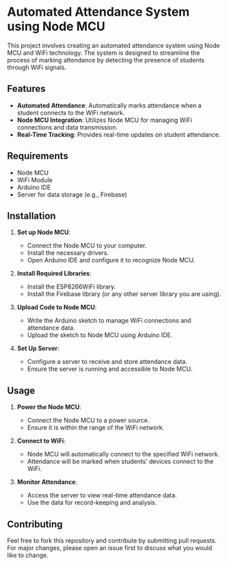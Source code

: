 
# Automated Attendance System using Node MCU

This project involves creating an automated attendance system using Node MCU and WiFi technology. The system is designed to streamline the process of marking attendance by detecting the presence of students through WiFi signals.

## Features

- **Automated Attendance**: Automatically marks attendance when a student connects to the WiFi network.
- **Node MCU Integration**: Utilizes Node MCU for managing WiFi connections and data transmission.
- **Real-Time Tracking**: Provides real-time updates on student attendance.

## Requirements

- Node MCU
- WiFi Module
- Arduino IDE
- Server for data storage (e.g., Firebase)

## Installation

1. **Set up Node MCU**:
   - Connect the Node MCU to your computer.
   - Install the necessary drivers.
   - Open Arduino IDE and configure it to recognize Node MCU.

2. **Install Required Libraries**:
   - Install the ESP8266WiFi library.
   - Install the Firebase library (or any other server library you are using).

3. **Upload Code to Node MCU**:
   - Write the Arduino sketch to manage WiFi connections and attendance data.
   - Upload the sketch to Node MCU using Arduino IDE.

4. **Set Up Server**:
   - Configure a server to receive and store attendance data.
   - Ensure the server is running and accessible to Node MCU.

## Usage

1. **Power the Node MCU**:
   - Connect the Node MCU to a power source.
   - Ensure it is within the range of the WiFi network.

2. **Connect to WiFi**:
   - Node MCU will automatically connect to the specified WiFi network.
   - Attendance will be marked when students’ devices connect to the WiFi.

3. **Monitor Attendance**:
   - Access the server to view real-time attendance data.
   - Use the data for record-keeping and analysis.

## Contributing

Feel free to fork this repository and contribute by submitting pull requests. For major changes, please open an issue first to discuss what you would like to change.



